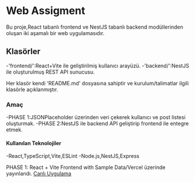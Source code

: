 # Web Assigment
Bu proje,React tabanlı frontend ve NestJS tabanlı backend modüllerinden oluşan iki aşamalı bir web uygulamasıdır.

## Klasörler
-'frontend/':React+Vite ile geliştirilmiş kullanıcı arayüzü.
-'backend/':NestJS ile oluşturulmuş REST API sunucusu.

Her klasör kendi 'README.md' dosyasına sahiptir ve kurulum/talimatlar ilgili klasörle açıklanmıştır.

### Amaç 
-PHASE 1:JSONPlaceholder üzerinden veri çekerek kullanıcı ve post listesi oluşturmak.
-PHASE 2:NestJS ile backend API geliştirip frontend ile entegre etmek.

#### Kullanılan Teknolojiler
-React,TypeScript,Vite,ESLint
-Node.js,NestJS,Express

PHASE 1: React + Vite Frontend with Sample Data/Vercel üzerinde yayınlandı.
[Canlı Uygulama](https://web-assignment-ochre.vercel.app)




